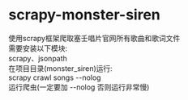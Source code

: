 # scrapy-monster-siren
使用scrapy框架爬取塞壬唱片官网所有歌曲和歌词文件\
需要安装以下模块:\
scrapy、jsonpath\
在项目目录(monster_siren)运行:\
scrapy crawl songs --nolog\
运行爬虫(一定要加 --nolog 否则运行非常慢)
